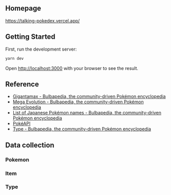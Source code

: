 ## Homepage

<https://talking-pokedex.vercel.app/>

## Getting Started

First, run the development server:

```bash
yarn dev
```

Open [http://localhost:3000](http://localhost:3000) with your browser to see the result.

## Reference

- [Gigantamax - Bulbapedia, the community-driven Pokémon encyclopedia](https://bulbapedia.bulbagarden.net/wiki/Gigantamax)
- [Mega Evolution - Bulbapedia, the community-driven Pokémon encyclopedia](https://bulbapedia.bulbagarden.net/wiki/Mega_Evolution)
- [List of Japanese Pokémon names - Bulbapedia, the community-driven Pokémon encyclopedia](https://bulbapedia.bulbagarden.net/wiki/List_of_Japanese_Pok%C3%A9mon_names)
- [PokéAPI](https://pokeapi.co/)
- [Type - Bulbapedia, the community-driven Pokémon encyclopedia](https://bulbapedia.bulbagarden.net/wiki/Type)

## Data collection

### Pokemon

### Item

### Type
